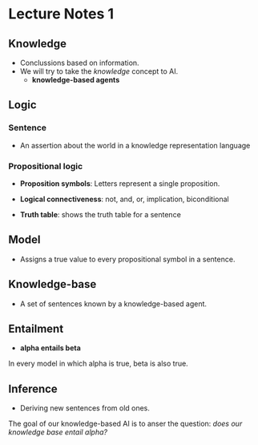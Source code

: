 # **Lecture Notes 1**

## **Knowledge**

* Conclussions based on information.
* We will try to take the *knowledge* concept to AI.
  * **knowledge-based agents**

## **Logic**

### **Sentence**

* An assertion about the world in a knowledge representation language

### **Propositional logic**

* **Proposition symbols**: Letters represent a single proposition.

* **Logical connectiveness**: not, and, or, implication, biconditional

* **Truth table**: shows the truth table for a sentence

## **Model**

* Assigns a true value to every propositional symbol in a sentence.

## **Knowledge-base**

* A set of sentences known by a knowledge-based agent.

## **Entailment**

* **alpha entails beta**

In every model in which alpha is true, beta is also true.

## **Inference**

* Deriving new sentences from old ones.

The goal of our knowledge-based AI is to anser the question: *does our knowledge base entail alpha?*
